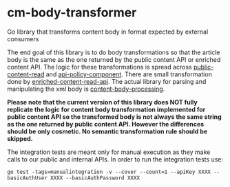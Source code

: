 # cm-body-transformer
Go library that transforms content body in format expected by external consumers

The end goal of this library is to do body transformations so that the article body is the same as the one returned by the public content API or enriched content API. The logic for these transformations is spread across [public-content-read](https://github.com/Financial-Times/content-public-read) and [api-policy-component](https://github.com/Financial-Times/api-policy-component). There are small transformation done by [enriched-content-read-api](https://github.com/Financial-Times/enriched-content-read-api). The actual library for parsing and manipulating the xml body is [content-body-processing](https://github.com/Financial-Times/content-body-processing). 

**Please note that the current version of this library does NOT fully replicate the logic for content body transformation implemented for public content API so the transformed body is not always the same string as the one returned by public content API. However the differences should be only cosmetic. No semantic transformation rule should be skipped.**

The integration tests are meant only for manual execution as they make calls to our public and internal APIs. In order to run the integration tests use:
```shell script
go test -tags=manualintegration -v --cover --count=1 --apiKey XXXX --basicAuthUser XXXX --basicAuthPassword XXXX
```
